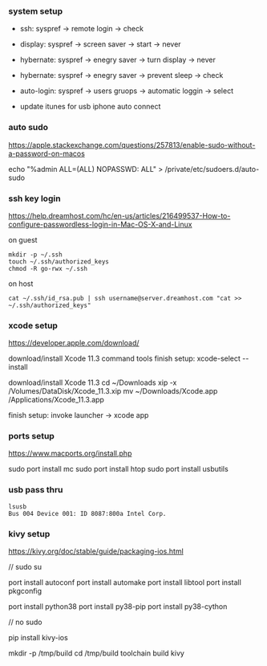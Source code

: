 
### system setup

* ssh: syspref -> remote login -> check
* display: syspref -> screen saver -> start -> never
* hybernate: syspref -> enegry saver -> turn display -> never 
* hybernate: syspref -> enegry saver -> prevent sleep -> check 
* auto-login: syspref -> users gruops -> automatic loggin -> select

* update itunes for usb iphone auto connect 

### auto sudo

https://apple.stackexchange.com/questions/257813/enable-sudo-without-a-password-on-macos

echo "%admin ALL=(ALL) NOPASSWD: ALL" > /private/etc/sudoers.d/auto-sudo

### ssh key login

https://help.dreamhost.com/hc/en-us/articles/216499537-How-to-configure-passwordless-login-in-Mac-OS-X-and-Linux

on guest
```
mkdir -p ~/.ssh
touch ~/.ssh/authorized_keys
chmod -R go-rwx ~/.ssh
```

on host
```
cat ~/.ssh/id_rsa.pub | ssh username@server.dreamhost.com "cat >> ~/.ssh/authorized_keys"
```

### xcode setup

https://developer.apple.com/download/

download/install Xcode 11.3 command tools
finish setup: xcode-select --install

download/install Xcode 11.3
cd ~/Downloads
xip -x /Volumes/DataDisk/Xcode_11.3.xip
mv ~/Downloads/Xcode.app /Applications/Xcode_11.3.app

finish setup: invoke launcher -> xcode app 

### ports setup

https://www.macports.org/install.php

sudo port install mc
sudo port install htop
sudo port install usbutils

### usb pass thru

```
lsusb
Bus 004 Device 001: ID 8087:800a Intel Corp. 
```

### kivy setup

https://kivy.org/doc/stable/guide/packaging-ios.html

// sudo su

port install autoconf
port install automake
port install libtool
port install pkgconfig

port install python38
port install py38-pip
port install py38-cython

// no sudo

pip install kivy-ios

mkdir -p /tmp/build
cd /tmp/build 
toolchain build kivy
